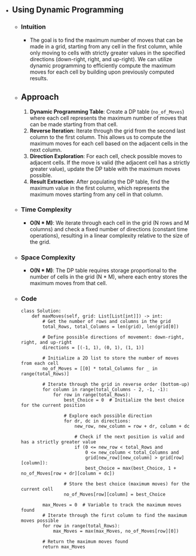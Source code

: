 - ## Using Dynamic Programming

    - ### Intuition
        - The goal is to find the maximum number of moves that can be made in a grid, starting from any cell in the first column, while only moving to cells with strictly greater values in the specified directions (down-right, right, and up-right). We can utilize dynamic programming to efficiently compute the maximum moves for each cell by building upon previously computed results.

    - ## Approach
        1. **Dynamic Programming Table**: Create a DP table (`no_of_Moves`) where each cell represents the maximum number of moves that can be made starting from that cell.
        2. **Reverse Iteration**: Iterate through the grid from the second last column to the first column. This allows us to compute the maximum moves for each cell based on the adjacent cells in the next column.
        3. **Direction Exploration**: For each cell, check possible moves to adjacent cells. If the move is valid (the adjacent cell has a strictly greater value), update the DP table with the maximum moves possible.
        4. **Result Extraction**: After populating the DP table, find the maximum value in the first column, which represents the maximum moves starting from any cell in that column.

    - ### Time Complexity
        - **O(N * M)**: We iterate through each cell in the grid (N rows and M columns) and check a fixed number of directions (constant time operations), resulting in a linear complexity relative to the size of the grid.

    - ### Space Complexity
        - **O(N * M)**: The DP table requires storage proportional to the number of cells in the grid (N * M), where each entry stores the maximum moves from that cell.

    - ### Code
        ```python3 []
        class Solution:
            def maxMoves(self, grid: List[List[int]]) -> int:
                # Get the number of rows and columns in the grid
                total_Rows, total_Columns = len(grid), len(grid[0])
                
                # Define possible directions of movement: down-right, right, and up-right
                directions = [(-1, 1), (0, 1), (1, 1)]
                
                # Initialize a 2D list to store the number of moves from each cell
                no_of_Moves = [[0] * total_Columns for _ in range(total_Rows)]

                # Iterate through the grid in reverse order (bottom-up)
                for column in range(total_Columns - 2, -1, -1):
                    for row in range(total_Rows):
                        best_Choice = 0  # Initialize the best choice for the current position
                        
                        # Explore each possible direction
                        for dr, dc in directions:
                            new_row, new_column = row + dr, column + dc
                            
                            # Check if the next position is valid and has a strictly greater value
                            if (0 <= new_row < total_Rows and
                                0 <= new_column < total_Columns and
                                grid[new_row][new_column] > grid[row][column]):
                                best_Choice = max(best_Choice, 1 + no_of_Moves[row + dr][column + dc])
                        
                        # Store the best choice (maximum moves) for the current cell
                        no_of_Moves[row][column] = best_Choice

                max_Moves = 0  # Variable to track the maximum moves found
                # Iterate through the first column to find the maximum moves possible
                for row in range(total_Rows):
                    max_Moves = max(max_Moves, no_of_Moves[row][0])

                # Return the maximum moves found
                return max_Moves
        ```